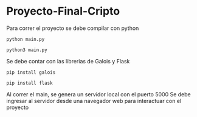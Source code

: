 # Proyecto-Final-Cripto

Para correr el proyecto se debe compilar con python

    python main.py

    python3 main.py

Se debe contar con las librerias de Galois y Flask

    pip install galois

    pip install flask

Al correr el main, se genera un servidor local con el puerto 5000
Se debe ingresar al servidor desde una navegador web para interactuar con el proyecto